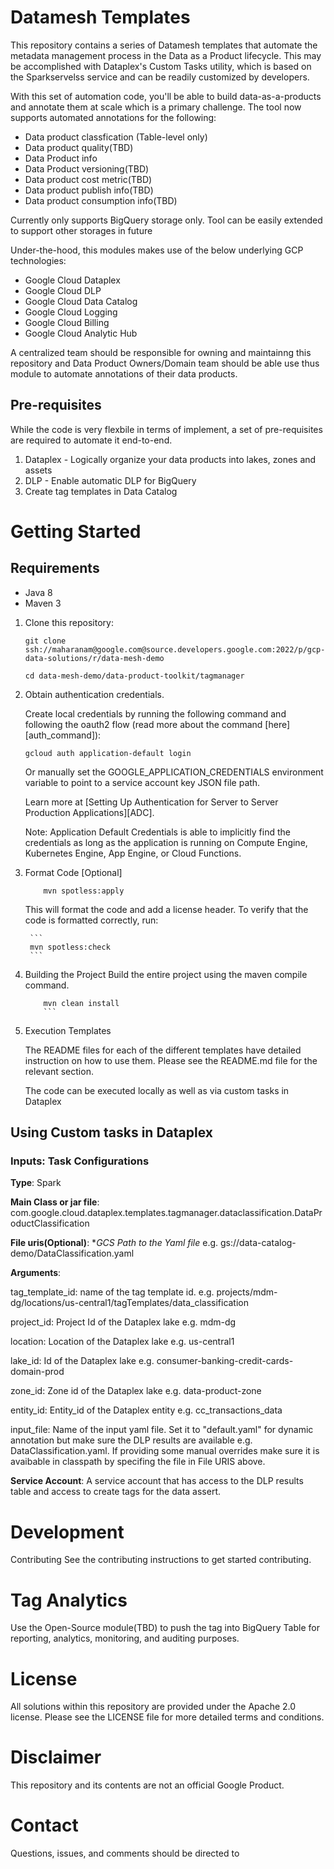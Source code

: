 # Datamesh Templates
This repository contains a series of Datamesh templates that automate the metadata management process in the Data as a Product lifecycle. This may be accomplished with Dataplex's Custom Tasks utility, which is based on the Sparkservelss service and can be readily customized by developers.

With this set of automation code, you'll be able to build data-as-a-products and annotate them at scale which is a primary challenge. The tool now supports automated annotations for the following:

- Data product classfication (Table-level only)
- Data product quality(TBD)
- Data Product info
- Data Product versioning(TBD)
- Data product cost metric(TBD)
- Data product publish info(TBD)
- Data product consumption info(TBD)

Currently only supports BigQuery storage only. Tool can be easily extended to support other storages in future

Under-the-hood, this modules makes use of the below underlying GCP technologies:
- Google Cloud Dataplex
- Google Cloud DLP
- Google Cloud Data Catalog
- Google Cloud Logging
- Google Cloud Billing
- Google Cloud Analytic Hub

A centralized team should be responsible for owning and maintainng this repository and Data Product Owners/Domain team should be able use thus module to automate annotations of their data products.

## Pre-requisites
While the code is very flexbile in terms of implement, a set of pre-requisites are required to automate it end-to-end.

1. Dataplex - Logically organize your data products into lakes, zones and assets
2. DLP - Enable automatic DLP for BigQuery
3. Create tag templates in Data Catalog


# Getting Started

## Requirements
- Java 8
- Maven 3

1. Clone this repository:

    ```
    git clone ssh://maharanam@google.com@source.developers.google.com:2022/p/gcp-data-solutions/r/data-mesh-demo

    cd data-mesh-demo/data-product-toolkit/tagmanager
    ```
2. Obtain authentication credentials.

    Create local credentials by running the following command and following the oauth2 flow (read more about the command [here][auth_command]):


    ```
    gcloud auth application-default login
    ```
    Or manually set the GOOGLE_APPLICATION_CREDENTIALS environment variable to point to a service account key JSON file path.

    Learn more at [Setting Up Authentication for Server to Server Production Applications][ADC].

    Note: Application Default Credentials is able to implicitly find the credentials as long as the application is running on Compute Engine, Kubernetes Engine, App Engine, or Cloud Functions.

3. Format Code [Optional]
    ```
        mvn spotless:apply
    ```
    This will format the code and add a license header. To verify that the code is formatted correctly, run:

        ```
        mvn spotless:check
        ```

4. Building the Project
    Build the entire project using the maven compile command.
    ```
        mvn clean install
        ```

5. Execution Templates

    The README files for each of the different templates have detailed instruction on how to use them. Please see the README.md file for the relevant section.

    The code can be executed locally as well as via custom tasks in Dataplex

## Using Custom tasks in Dataplex

### Inputs: Task Configurations
**Type**: Spark

**Main Class or jar file**: com.google.cloud.dataplex.templates.tagmanager.dataclassification.DataProductClassification

**File uris(Optional)**: **GCS Path to the Yaml file* e.g. gs://data-catalog-demo/DataClassification.yaml

**Arguments**:

 tag_template_id: name of the tag template id. e.g. projects/mdm-dg/locations/us-central1/tagTemplates/data_classification

 project_id: Project Id of the Dataplex lake e.g. mdm-dg

 location: Location of the Dataplex lake e.g. us-central1

 lake_id: Id of the Dataplex lake e.g. consumer-banking-credit-cards-domain-prod

 zone_id: Zone id of the Dataplex lake e.g. data-product-zone

 entity_id: Entity_id of the Dataplex entity e.g. cc_transactions_data

 input_file: Name of the input yaml file. Set it to "default.yaml" for dynamic annotation but make sure the DLP results are available  e.g. DataClassification.yaml. If providing some manual overrides make sure it is avaibable in classpath by specifing the file in File URIS above.


**Service Account**:
A service account that has access to the DLP results table and access to create tags for the data assert.

# Development
Contributing
See the contributing instructions to get started contributing.

# Tag Analytics
Use the Open-Source module(TBD) to push the tag into BigQuery Table for reporting, analytics, monitoring, and auditing purposes.

# License
All solutions within this repository are provided under the Apache 2.0 license. Please see the LICENSE file for more detailed terms and conditions.

# Disclaimer
This repository and its contents are not an official Google Product.

# Contact
Questions, issues, and comments should be directed to
